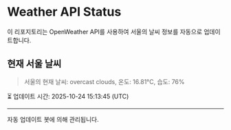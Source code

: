 
# Weather API Status

이 리포지토리는 OpenWeather API를 사용하여 서울의 날씨 정보를 자동으로 업데이트합니다.

## 현재 서울 날씨
> 서울의 현재 날씨: overcast clouds, 온도: 16.81°C, 습도: 76%

⏳ 업데이트 시간: 2025-10-24 15:13:45 (UTC)

---
자동 업데이트 봇에 의해 관리됩니다.

